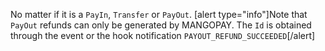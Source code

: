 No matter if it is a `PayIn`, `Transfer` or `PayOut`. 
[alert type="info"]Note that `PayOut` refunds can only be generated by MANGOPAY. The `Id` is obtained through the event or the hook notification  `PAYOUT_REFUND_SUCCEEDED`[/alert]
